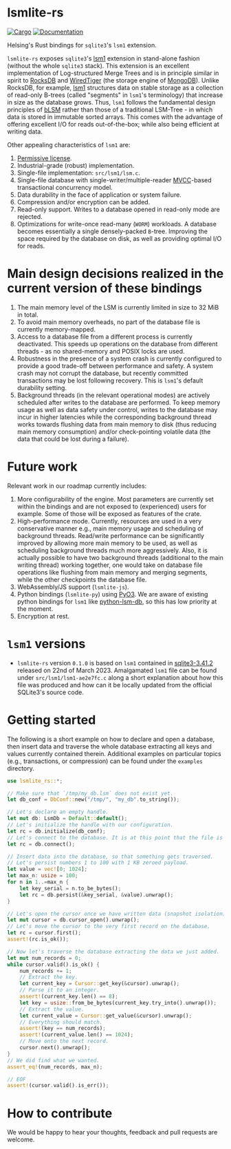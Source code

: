 # lsmlite-rs

[![Cargo](https://img.shields.io/crates/v/lsmlite-rs.svg)](https://crates.io/crates/lsmlite-rs)
[![Documentation](https://docs.rs/lsmlite-rs/badge.svg)](https://docs.rs/lsmlite-rs)

Helsing's Rust bindings for `sqlite3`'s `lsm1` extension.

`lsmlite-rs` exposes `sqlite3`'s [lsm1](https://github.com/sqlite/sqlite/tree/master/ext/lsm1) extension in stand-alone fashion (without the whole `sqlite3` stack). This extension is an excellent implementation of Log-structured Merge Trees and is in principle similar in spirit to [RocksDB](https://rocksdb.org/) and [WiredTiger](https://source.wiredtiger.com/) (the storage engine of [MongoDB](https://www.mongodb.com/docs/manual/core/wiredtiger/)). Unlike RocksDB, for example, [lsm1](https://github.com/sqlite/sqlite/tree/master/ext/lsm1) structures data on stable storage as a collection of read-only B-trees (called "segments" in `lsm1`'s terminology) that increase in size as the database grows. Thus, `lsm1` follows the fundamental design principles of [bLSM](https://dl.acm.org/doi/10.1145/2213836.2213862) rather than those of a traditional LSM-Tree - in which data is stored in immutable sorted arrays. This comes with the advantage of offering excellent I/O for reads out-of-the-box; while also being efficient at writing data.

Other appealing characteristics of `lsm1` are:

1. [Permissive license](https://github.com/sqlite/sqlite/blob/master/LICENSE.md).
2. Industrial-grade (robust) implementation.
3. Single-file implementation: `src/lsm1/lsm.c`.
4. Single-file database with single-writer/multiple-reader [MVCC](https://en.wikipedia.org/wiki/Multiversion_concurrency_control)-based transactional concurrency model.
5. Data durability in the face of application or system failure.
6. Compression and/or encryption can be added.
7. Read-only support. Writes to a database opened in read-only mode are rejected.
8. Optimizations for write-once read-many (`WORM`) workloads. A database becomes essentially a single densely-packed `B`-tree. Improving the space required by the database on disk, as well as providing optimal I/O for reads.

# Main design decisions realized in the current version of these bindings

1. The main memory level of the LSM is currently limited in size to 32 MiB in total.
2. To avoid main memory overheads, no part of the database file is currently memory-mapped.
3. Access to a database file from a different process is currently deactivated. This speeds up operations on the database from different threads - as no shared-memory and POSIX locks are used.
4. Robustness in the presence of a system crash is currently configured to provide a good trade-off between performance and safety. A system crash may not corrupt the database, but recently committed transactions may be lost following recovery. This is `lsm1`'s default durability setting.
5. Background threads (in the relevant operational modes) are actively scheduled after writes to the database are performed. To keep memory usage as well as data safety under control, writes to the database may incur in higher latencies while the corresponding background thread works towards flushing data from main memory to disk (thus reducing main memory consumption) and/or check-pointing volatile data (the data that could be lost during a failure).

# Future work

Relevant work in our roadmap currently includes:

1. More configurability of the engine. Most parameters are currently set within the bindings and are not exposed to (experienced) users for example. Some of those will be exposed as features of the crate.
2. High-performance mode. Currently, resources are used in a very conservative manner e.g., main memory usage and  scheduling of background threads. Read/write performance can be significantly improved by allowing more main memory to be used, as well as scheduling background threads much more aggressively. Also, it is actually possible to have two background threads (additional to the main writing thread) working together, one would take on database file operations like flushing from main memory and merging segments, while the other checkpoints the database file.
3. WebAssembly/JS support (`lsmlite-js`).
4. Python bindings (`lsmlite-py`) using [PyO3](https://github.com/PyO3/pyo3). We are aware of existing python bindings for `lsm1` like [python-lsm-db](https://github.com/coleifer/python-lsm-db), so this has low priority at the moment.
5. Encryption at rest.

# `lsm1` versions

- `lsmlite-rs` version `0.1.0` is based on `lsm1` contained in [sqlite3-3.41.2](https://github.com/sqlite/sqlite/releases/tag/version-3.41.2) released on 22nd of March 2023. Amalgamated `lsm1` file can be found under `src/lsm1/lsm1-ae2e7fc.c` along a short explanation about how this file was produced and how can it be locally updated from the official SQLite3's source code.

# Getting started

The following is a short example on how to declare and open a database, then insert data and traverse the whole database extracting all keys and values currently contained therein. Additional examples on particular topics (e.g., transactions, or compression) can be found under the `examples` directory.

```rust
use lsmlite_rs::*;

// Make sure that `/tmp/my_db.lsm` does not exist yet.
let db_conf = DbConf::new("/tmp/", "my_db".to_string());

// Let's declare an empty handle.
let mut db: LsmDb = Default::default();
// Let's initialize the handle with our configuration.
let rc = db.initialize(db_conf);
// Let's connect to the database. It is at this point that the file is produced.
let rc = db.connect();

// Insert data into the database, so that something gets traversed.
// Let's persist numbers 1 to 100 with 1 KB zeroed payload.
let value = vec![0; 1024];
let max_n: usize = 100;
for n in 1..=max_n {
    let key_serial = n.to_be_bytes();
    let rc = db.persist(&key_serial, &value).unwrap();
}

// Let's open the cursor once we have written data (snapshot isolation).
let mut cursor = db.cursor_open().unwrap();
// Let's move the cursor to the very first record on the database.
let rc = cursor.first();
assert!(rc.is_ok());

// Now let's traverse the database extracting the data we just added.
let mut num_records = 0;
while cursor.valid().is_ok() {
    num_records += 1;
    // Extract the key.
    let current_key = Cursor::get_key(&cursor).unwrap();
    // Parse it to an integer.
    assert!(current_key.len() == 8);
    let key = usize::from_be_bytes(current_key.try_into().unwrap());
    // Extract the value.
    let current_value = Cursor::get_value(&cursor).unwrap();
    // Everything should match.
    assert!(key == num_records);
    assert!(current_value.len() == 1024);
    // Move onto the next record.
    cursor.next().unwrap();
}
// We did find what we wanted.
assert_eq!(num_records, max_n);

// EOF
assert!(cursor.valid().is_err());
```

# How to contribute

We would be happy to hear your thoughts, feedback and pull requests are welcome.